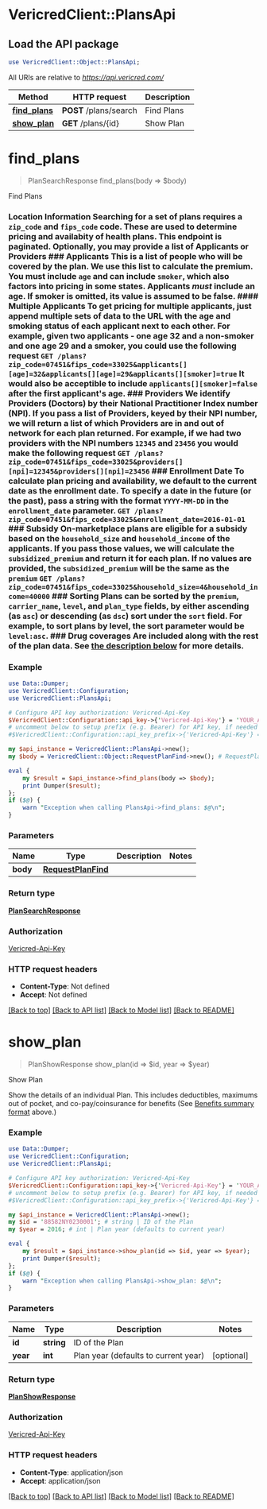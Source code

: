 # VericredClient::PlansApi

## Load the API package
```perl
use VericredClient::Object::PlansApi;
```

All URIs are relative to *https://api.vericred.com/*

Method | HTTP request | Description
------------- | ------------- | -------------
[**find_plans**](PlansApi.md#find_plans) | **POST** /plans/search | Find Plans
[**show_plan**](PlansApi.md#show_plan) | **GET** /plans/{id} | Show Plan


# **find_plans**
> PlanSearchResponse find_plans(body => $body)

Find Plans

### Location Information  Searching for a set of plans requires a `zip_code` and `fips_code` code.  These are used to determine pricing and availabity of health plans. This endpoint is paginated.  Optionally, you may provide a list of Applicants or Providers  ### Applicants  This is a list of people who will be covered by the plan.  We use this list to calculate the premium.  You must include `age` and can include `smoker`, which also factors into pricing in some states.  Applicants *must* include an age.  If smoker is omitted, its value is assumed to be false.  #### Multiple Applicants To get pricing for multiple applicants, just append multiple sets of data to the URL with the age and smoking status of each applicant next to each other.  For example, given two applicants - one age 32 and a non-smoker and one age 29 and a smoker, you could use the following request  `GET /plans?zip_code=07451&fips_code=33025&applicants[][age]=32&applicants[][age]=29&applicants[][smoker]=true`  It would also be acceptible to include `applicants[][smoker]=false` after the first applicant's age.  ### Providers  We identify Providers (Doctors) by their National Practitioner Index number (NPI).  If you pass a list of Providers, keyed by their NPI number, we will return a list of which Providers are in and out of network for each plan returned.  For example, if we had two providers with the NPI numbers `12345` and `23456` you would make the following request  `GET /plans?zip_code=07451&fips_code=33025&providers[][npi]=12345&providers[][npi]=23456`  ### Enrollment Date  To calculate plan pricing and availability, we default to the current date as the enrollment date.  To specify a date in the future (or the past), pass a string with the format `YYYY-MM-DD` in the `enrollment_date` parameter.  `GET /plans?zip_code=07451&fips_code=33025&enrollment_date=2016-01-01`  ### Subsidy  On-marketplace plans are eligible for a subsidy based on the `household_size` and `household_income` of the applicants.  If you pass those values, we will calculate the `subsidized_premium` and return it for each plan.  If no values are provided, the `subsidized_premium` will be the same as the `premium`  `GET /plans?zip_code=07451&fips_code=33025&household_size=4&household_income=40000`   ### Sorting  Plans can be sorted by the `premium`, `carrier_name`, `level`, and `plan_type` fields, by either ascending (as `asc`) or descending (as `dsc`) sort under the `sort` field.  For example, to sort plans by level, the sort parameter would be `level:asc`.  ### Drug coverages  Are included along with the rest of the plan data. See [the description below](#drugcoverages) for more details. 

### Example 
```perl
use Data::Dumper;
use VericredClient::Configuration;
use VericredClient::PlansApi;

# Configure API key authorization: Vericred-Api-Key
$VericredClient::Configuration::api_key->{'Vericred-Api-Key'} = 'YOUR_API_KEY';
# uncomment below to setup prefix (e.g. Bearer) for API key, if needed
#$VericredClient::Configuration::api_key_prefix->{'Vericred-Api-Key'} = "Bearer";

my $api_instance = VericredClient::PlansApi->new();
my $body = VericredClient::Object::RequestPlanFind->new(); # RequestPlanFind | 

eval { 
    my $result = $api_instance->find_plans(body => $body);
    print Dumper($result);
};
if ($@) {
    warn "Exception when calling PlansApi->find_plans: $@\n";
}
```

### Parameters

Name | Type | Description  | Notes
------------- | ------------- | ------------- | -------------
 **body** | [**RequestPlanFind**](RequestPlanFind.md)|  | 

### Return type

[**PlanSearchResponse**](PlanSearchResponse.md)

### Authorization

[Vericred-Api-Key](../README.md#Vericred-Api-Key)

### HTTP request headers

 - **Content-Type**: Not defined
 - **Accept**: Not defined

[[Back to top]](#) [[Back to API list]](../README.md#documentation-for-api-endpoints) [[Back to Model list]](../README.md#documentation-for-models) [[Back to README]](../README.md)

# **show_plan**
> PlanShowResponse show_plan(id => $id, year => $year)

Show Plan

Show the details of an individual Plan.  This includes deductibles, maximums out of pocket, and co-pay/coinsurance for benefits (See [Benefits summary format](#header-benefits-summary-format) above.)

### Example 
```perl
use Data::Dumper;
use VericredClient::Configuration;
use VericredClient::PlansApi;

# Configure API key authorization: Vericred-Api-Key
$VericredClient::Configuration::api_key->{'Vericred-Api-Key'} = 'YOUR_API_KEY';
# uncomment below to setup prefix (e.g. Bearer) for API key, if needed
#$VericredClient::Configuration::api_key_prefix->{'Vericred-Api-Key'} = "Bearer";

my $api_instance = VericredClient::PlansApi->new();
my $id = '88582NY0230001'; # string | ID of the Plan
my $year = 2016; # int | Plan year (defaults to current year)

eval { 
    my $result = $api_instance->show_plan(id => $id, year => $year);
    print Dumper($result);
};
if ($@) {
    warn "Exception when calling PlansApi->show_plan: $@\n";
}
```

### Parameters

Name | Type | Description  | Notes
------------- | ------------- | ------------- | -------------
 **id** | **string**| ID of the Plan | 
 **year** | **int**| Plan year (defaults to current year) | [optional] 

### Return type

[**PlanShowResponse**](PlanShowResponse.md)

### Authorization

[Vericred-Api-Key](../README.md#Vericred-Api-Key)

### HTTP request headers

 - **Content-Type**: application/json
 - **Accept**: application/json

[[Back to top]](#) [[Back to API list]](../README.md#documentation-for-api-endpoints) [[Back to Model list]](../README.md#documentation-for-models) [[Back to README]](../README.md)

